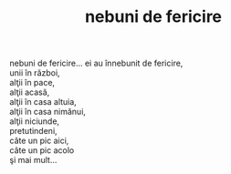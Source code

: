 ﻿---
title: nebuni de fericire
year: 1994
---

nebuni de fericire... ei au înnebunit de fericire,  
unii în război,  
alţii în pace,  
alţii acasă,  
alţii în casa altuia,  
alţii în casa nimănui,  
alţii niciunde,  
pretutindeni,  
câte un pic aici,  
câte un pic acolo  
şi mai mult...
